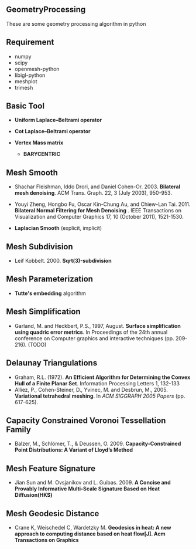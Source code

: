 ## GeometryProcessing

These are some geometry processing algorithm in python

## Requirement

- numpy
- scipy
- openmesh-python
- libigl-python
- meshplot
- trimesh

## Basic Tool

- **Uniform Laplace–Beltrami operator**

- **Cot Laplace–Beltrami operator**

- **Vertex Mass matrix**
  - **BARYCENTRIC**
## Mesh Smooth

- Shachar Fleishman, Iddo Drori, and Daniel Cohen-Or. 2003. **Bilateral mesh denoising**. ACM Trans. Graph. 22, 3 (July
  2003), 950-953.

- Youyi Zheng, Hongbo Fu, Oscar Kin-Chung Au, and Chiew-Lan Tai. 2011. **Bilateral Normal Filtering for Mesh Denoising**
  . IEEE Transactions on Visualization and Computer Graphics 17, 10 (October 2011), 1521-1530.

- **Laplacian Smooth** (explicit, implicit)

## Mesh Subdivision

- Leif Kobbelt. 2000. **Sqrt(3)-subdivision**

## Mesh Parameterization

- **Tutte's embedding** algorithm

## Mesh Simplification

- Garland, M. and Heckbert, P.S., 1997, August. **Surface simplification using quadric error metrics**. In Proceedings of the 24th annual conference on Computer graphics and interactive techniques (pp. 209-216). (TODO)

## Delaunay Triangulations

- Graham, R.L. (1972). **An Efficient Algorithm for Determining the Convex Hull of a Finite Planar Set**. Information
  Processing Letters 1, 132-133
- Alliez, P., Cohen-Steiner, D., Yvinec, M. and Desbrun, M., 2005. **Variational tetrahedral meshing**. In *ACM SIGGRAPH
  2005 Papers* (pp. 617-625).

## Capacity Constrained Voronoi Tessellation Family

- Balzer, M., Schlömer, T., & Deussen, O. 2009. **Capacity-Constrained Point Distributions: A Variant of Lloyd’s
  Method**

## Mesh Feature Signature

- Jian Sun and M. Ovsjanikov and L. Guibas. 2009. **A Concise and Provably Informative Multi-Scale Signature Based on
  Heat Diffusion(HKS)**

## Mesh Geodesic Distance

- Crane K, Weischedel C, Wardetzky M. **Geodesics in heat: A new approach to computing distance based on heat flow[J].
  Acm Transactions on Graphics**